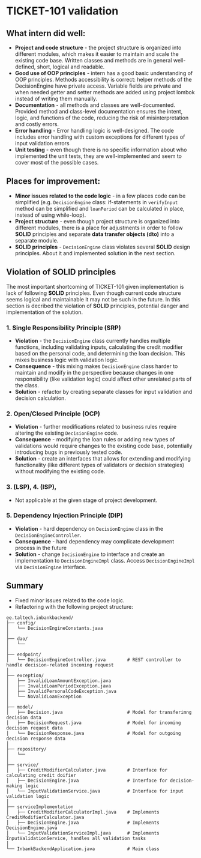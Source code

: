 # TICKET-101 validation

## What intern did well:

- **Project and code structure** - the project structure is organized into different modules, which
makes it easier to maintain and scale the existing code base. Written classes and methods are in general well-defined,
short, logical and readable.
- **Good use of OOP principles** - intern has a good  basic understanding of OOP principles. Methods accessibility is correct:
helper methods of the DecisionEngine have private access. Variable fields are private and when
needed getter and setter methods are added using project lombok instead of writing them manually.
- **Documentation** - all methods and classes are well-documented. Provided method and class-level documentation 
ensures the intent, logic, and functions of the code, reducing the risk of misinterpretation and costly errors.
- **Error handling** - Error handling logic is well-designed. The code includes error handling with custom
exceptions for different types of input validation errors
- **Unit testing** - even though there is no specific information about who implemented the unit tests, they are 
well-implemented and seem to cover most of the possible cases.

  
## Places for improvement:
- **Minor issues related to the code logic** - in a few places code can be simplified (e.g. `DecisionEngine` class: if-statements in `verifyInput` method can
be simplified  and `loanPeriod` can be calculated in place, instead of using while-loop).
- **Project structure** - even though project structure is organized into different modules, there is a place for adjustments in
order to follow **SOLID** principles and separate **data transfer objects (dto)** into a separate module.
- **SOLID principles** - `DecisionEngine` class violates several **SOLID** design principles. About it and implemented solution in the next section.

## Violation of SOLID principles
The most important shortcoming of TICKET-101 given implementation is lack of following **SOLID** principles.
Even though current code structure seems logical and maintainable it may not be such in the future. In this section is decribed
the violation of **SOLID** principles, potential danger and implementation of the solution.
### 1. Single Responsibility Principle (SRP)
- **Violation** - the `DecisionEngine` class currently handles multiple functions, including validating inputs, 
calculating the credit modifier based on the personal code, and determining the loan decision. This mixes business logic with validation logic.
- **Consequence** - this mixing makes `DecisionEngine` class harder to maintain and modify in the perspective because changes in one responsibility (like validation logic) could affect other unrelated parts of the class.
- **Solution** - refactor by creating separate classes for input validation and decision calculation.

### 2. Open/Closed Principle (OCP)
- **Violation** -  further modifications related to business rules require altering the existing `DecisionEngine` code.
- **Consequence** - modifying the loan rules or adding new types of validations would require changes to the existing code base, potentially introducing bugs in previously tested code.
- **Solution** - create an interfaces that allows for extending and modifying functionality (like different types of validators or decision strategies) without modifying the existing code.

### 3. (LSP), 4. (ISP), 
- Not applicable at the given stage of project development.

### 5. Dependency Injection Principle (DIP)
- **Violation** -  hard dependency on `DecisionEngine` class in the `DecisionEngineController`.
- **Consequence** - hard dependency may complicate development process in the future
- **Solution** - change `DecisionEngine` to interface and create an implementation to `DecisionEngineImpl` class. Access `DecisionEngineImpl` via `DecisionEngine` interface.


## Summary
- Fixed minor issues related to the code logic.
- Refactoring with the following project structure:

``` 
ee.taltech.inbankbackend/
├── config/
│   └── DecisionEngineConstants.java        
│
├── dao/
│   └──
│
├── endpoint/
│   └── DecisionEngineController.java        # REST controller to handle decision-related incoming request
│
├── exception/
│   ├── InvalidLoanAmountException.java
│   ├── InvalidLoanPeriodException.java
│   ├── InvalidPersonalCodeException.java
│   └── NoValidLoanException
│
├── model/
│   ├── Decision.java                        # Model for transferimng decision data
│   ├── DecisionRequest.java                 # Model for incoming decision request data
│   └── DecisionResponse.java                # Model for outgoing decision response data
│
├── repository/
│   └──
│
├── service/
│   ├── CreditModifierCalculator.java        # Interface for calculating credit doifier
│   ├── DecisionEngine.java                  # Interface for decision-making logic
│   └── InputValidationService.java          # Interface for input validation logic
│
├── serviceImplementation
│   ├── CreditModifierCalculatorImpl.java    # Implements CreditModifierCalculator.java
│   ├── DecisionEngine.java                  # Implements DecisionEngine.java
│   └── InputValidationServiceImpl.java      # Implements InputValidationService, handles all validation tasks 
│
└── InbankBackendApplication.java            # Main class
```
